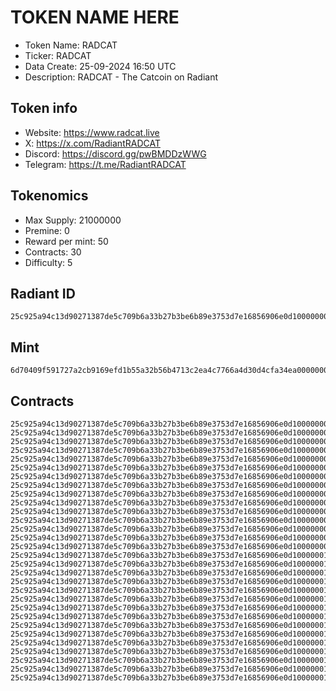 # TOKEN NAME HERE

- Token Name: RADCAT
- Ticker: RADCAT
- Data Create: 25-09-2024 16:50 UTC
- Description: RADCAT - The Catcoin on Radiant

## Token info
- Website: https://www.radcat.live
- X: https://x.com/RadiantRADCAT
- Discord: https://discord.gg/pwBMDDzWWG
- Telegram: https://t.me/RadiantRADCAT

## Tokenomics
- Max Supply:  21000000
- Premine:   0
- Reward per mint:  50
- Contracts:   30
- Difficulty: 5

## Radiant ID
```
25c925a94c13d90271387de5c709b6a33b27b3be6b89e3753d7e16856906e0d100000002
```

## Mint
```
6d70409f591727a2cb9169efd1b55a32b56b4713c2ea4c7766a4d30d4cfa34ea00000002
```

## Contracts

```
25c925a94c13d90271387de5c709b6a33b27b3be6b89e3753d7e16856906e0d100000001
25c925a94c13d90271387de5c709b6a33b27b3be6b89e3753d7e16856906e0d100000002
25c925a94c13d90271387de5c709b6a33b27b3be6b89e3753d7e16856906e0d100000003
25c925a94c13d90271387de5c709b6a33b27b3be6b89e3753d7e16856906e0d100000004
25c925a94c13d90271387de5c709b6a33b27b3be6b89e3753d7e16856906e0d100000005
25c925a94c13d90271387de5c709b6a33b27b3be6b89e3753d7e16856906e0d100000006
25c925a94c13d90271387de5c709b6a33b27b3be6b89e3753d7e16856906e0d100000007
25c925a94c13d90271387de5c709b6a33b27b3be6b89e3753d7e16856906e0d100000008
25c925a94c13d90271387de5c709b6a33b27b3be6b89e3753d7e16856906e0d100000009
25c925a94c13d90271387de5c709b6a33b27b3be6b89e3753d7e16856906e0d10000000a
25c925a94c13d90271387de5c709b6a33b27b3be6b89e3753d7e16856906e0d10000000b
25c925a94c13d90271387de5c709b6a33b27b3be6b89e3753d7e16856906e0d10000000c
25c925a94c13d90271387de5c709b6a33b27b3be6b89e3753d7e16856906e0d10000000d
25c925a94c13d90271387de5c709b6a33b27b3be6b89e3753d7e16856906e0d10000000e
25c925a94c13d90271387de5c709b6a33b27b3be6b89e3753d7e16856906e0d10000000f
25c925a94c13d90271387de5c709b6a33b27b3be6b89e3753d7e16856906e0d100000010
25c925a94c13d90271387de5c709b6a33b27b3be6b89e3753d7e16856906e0d100000011
25c925a94c13d90271387de5c709b6a33b27b3be6b89e3753d7e16856906e0d100000012
25c925a94c13d90271387de5c709b6a33b27b3be6b89e3753d7e16856906e0d100000013
25c925a94c13d90271387de5c709b6a33b27b3be6b89e3753d7e16856906e0d100000014
25c925a94c13d90271387de5c709b6a33b27b3be6b89e3753d7e16856906e0d100000015
25c925a94c13d90271387de5c709b6a33b27b3be6b89e3753d7e16856906e0d100000016
25c925a94c13d90271387de5c709b6a33b27b3be6b89e3753d7e16856906e0d100000017
25c925a94c13d90271387de5c709b6a33b27b3be6b89e3753d7e16856906e0d100000018
25c925a94c13d90271387de5c709b6a33b27b3be6b89e3753d7e16856906e0d100000019
25c925a94c13d90271387de5c709b6a33b27b3be6b89e3753d7e16856906e0d10000001a
25c925a94c13d90271387de5c709b6a33b27b3be6b89e3753d7e16856906e0d10000001b
25c925a94c13d90271387de5c709b6a33b27b3be6b89e3753d7e16856906e0d10000001c
25c925a94c13d90271387de5c709b6a33b27b3be6b89e3753d7e16856906e0d10000001d
25c925a94c13d90271387de5c709b6a33b27b3be6b89e3753d7e16856906e0d10000001e
```
